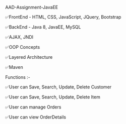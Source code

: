 AAD-Assignment-JavaEE

✅FrontEnd - HTML, CSS, JavaScript, JQuery, Bootstrap

✅BackEnd - Java 8, JavaEE, MySQL

✅AJAX, JNDI

✅OOP Concepts

✅Layered Architecture

✅Maven


Functions :-

✅User can Save, Search, Update, Delete Customer

✅User can Save, Search, Update, Delete Item

✅User can manage Orders

✅User can view OrderDetails

